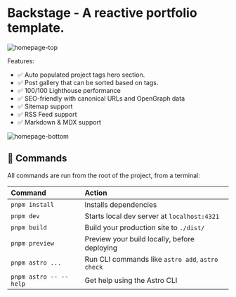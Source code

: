# Backstage - A reactive portfolio template.

![homepage-top](https://github.com/user-attachments/assets/c7684084-0943-458d-8598-addcdf2d1aa1)

Features:

- ✅ Auto populated project tags hero section.
- ✅ Post gallery that can be sorted based on tags.
- ✅ 100/100 Lighthouse performance
- ✅ SEO-friendly with canonical URLs and OpenGraph data
- ✅ Sitemap support
- ✅ RSS Feed support
- ✅ Markdown & MDX support

![homepage-bottom](https://github.com/user-attachments/assets/6b29a428-4272-4a8e-9e43-9147d77b7d0a)

## 🧞 Commands

All commands are run from the root of the project, from a terminal:

| Command                   | Action                                           |
| :------------------------ | :----------------------------------------------- |
| `pnpm install`             | Installs dependencies                            |
| `pnpm dev`             | Starts local dev server at `localhost:4321`      |
| `pnpm build`           | Build your production site to `./dist/`          |
| `pnpm preview`         | Preview your build locally, before deploying     |
| `pnpm astro ...`       | Run CLI commands like `astro add`, `astro check` |
| `pnpm astro -- --help` | Get help using the Astro CLI                     |

